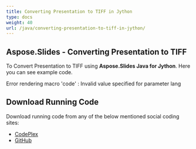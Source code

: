```yaml
---
title: Converting Presentation to TIFF in Jython
type: docs
weight: 40
url: /java/converting-presentation-to-tiff-in-jython/
---
```


## **Aspose.Slides - Converting Presentation to TIFF**
To Convert Presentation to TIFF using **Aspose.Slides Java for Jython**. Here you can see example code.

Error rendering macro 'code' : Invalid value specified for parameter lang
## **Download Running Code**
Download running code from any of the below mentioned social coding sites:

- [CodePlex](https://asposeslidesjavajython.codeplex.com/releases/view/620122)
- [GitHub](https://github.com/aspose-slides/Aspose.Slides-for-Java/releases/tag/Aspose.Slides_Java_for_Jython-v1.0)
